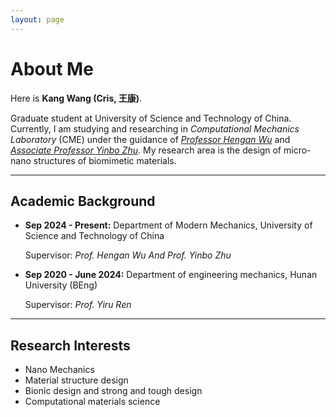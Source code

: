 ```yaml
---
layout: page
---
```


# About Me

Here is **Kang Wang (Cris, 王康)**.

Graduate student at University of Science and Technology of China. Currently, I am studying and researching in *Computational Mechanics Laboratory* (CME) under the guidance of *[Professor Hengan Wu](https://scholar.google.com.hk/citations?hl=zh-CN&user=X4lTQbMAAAAJ)* and *[Associate Professor Yinbo Zhu](https://scholar.google.com.hk/citations?hl=zh-CN&user=0IIXHuMAAAAJ)*. My research area is the design of micro-nano structures of biomimetic materials.

------

## Academic Background

- **Sep 2024 - Present:** Department of Modern Mechanics, University of Science and Technology of China

  Supervisor: *Prof. Hengan Wu And Prof. Yinbo Zhu*

- **Sep 2020 - June 2024:** Department of engineering mechanics, Hunan University (BEng)

  Supervisor: *Prof. Yiru Ren*

---

## Research Interests

- Nano Mechanics
- Material structure design
- Bionic design and strong and tough design
- Computational materials science

